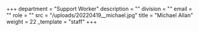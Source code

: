 +++
department = "Support Worker"
description = ""
division = ""
email = ""
role = ""
src = "/uploads/20220419__michael.jpg"
title = "Michael Allan"
weight = 22
_template = "staff"
+++

